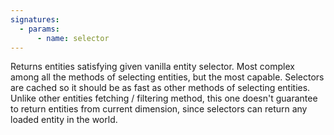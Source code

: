 ```yaml
---
signatures:
  - params:
      - name: selector
---
```


Returns entities satisfying given vanilla entity selector. Most complex among
all the methods of selecting entities, but the most capable. Selectors are
cached so it should be as fast as other methods of selecting entities. Unlike
other entities fetching / filtering method, this one doesn't guarantee to return
entities from current dimension, since selectors can return any loaded entity in
the world.
